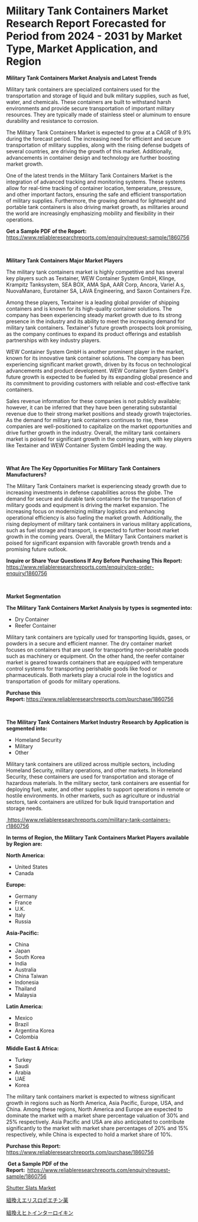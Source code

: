 <p><h1>Military Tank Containers Market Research Report Forecasted for Period from 2024 -  2031 by Market Type, Market Application, and Region</h1></p><p><strong>Military Tank Containers Market Analysis and Latest Trends</strong></p>
<p><p>Military tank containers are specialized containers used for the transportation and storage of liquid and bulk military supplies, such as fuel, water, and chemicals. These containers are built to withstand harsh environments and provide secure transportation of important military resources. They are typically made of stainless steel or aluminum to ensure durability and resistance to corrosion.</p><p>The Military Tank Containers Market is expected to grow at a CAGR of 9.9% during the forecast period. The increasing need for efficient and secure transportation of military supplies, along with the rising defense budgets of several countries, are driving the growth of this market. Additionally, advancements in container design and technology are further boosting market growth.</p><p>One of the latest trends in the Military Tank Containers Market is the integration of advanced tracking and monitoring systems. These systems allow for real-time tracking of container location, temperature, pressure, and other important factors, ensuring the safe and efficient transportation of military supplies. Furthermore, the growing demand for lightweight and portable tank containers is also driving market growth, as militaries around the world are increasingly emphasizing mobility and flexibility in their operations.</p></p>
<p><strong>Get a Sample PDF of the Report:&nbsp;</strong> <a href="https://www.reliableresearchreports.com/enquiry/request-sample/1860756">https://www.reliableresearchreports.com/enquiry/request-sample/1860756</a></p>
<p>&nbsp;</p>
<p><strong>Military Tank Containers Major Market Players</strong></p>
<p><p>The military tank containers market is highly competitive and has several key players such as Textainer, WEW Container System GmbH, Klinge, Krampitz Tanksystem, SEA BOX, AMA SpA, AAR Corp, Ancora, Variel A.s, NuovaManaro, Eurotainer SA, LAVA Engineering, and Saxon Containers Fze. </p><p>Among these players, Textainer is a leading global provider of shipping containers and is known for its high-quality container solutions. The company has been experiencing steady market growth due to its strong presence in the industry and its ability to meet the increasing demand for military tank containers. Textainer's future growth prospects look promising, as the company continues to expand its product offerings and establish partnerships with key industry players.</p><p>WEW Container System GmbH is another prominent player in the market, known for its innovative tank container solutions. The company has been experiencing significant market growth, driven by its focus on technological advancements and product development. WEW Container System GmbH's future growth is expected to be fueled by its expanding global presence and its commitment to providing customers with reliable and cost-effective tank containers.</p><p>Sales revenue information for these companies is not publicly available; however, it can be inferred that they have been generating substantial revenue due to their strong market positions and steady growth trajectories. As the demand for military tank containers continues to rise, these companies are well-positioned to capitalize on the market opportunities and drive further growth in the industry. Overall, the military tank containers market is poised for significant growth in the coming years, with key players like Textainer and WEW Container System GmbH leading the way.</p></p>
<p>&nbsp;</p>
<p><strong>What Are The Key Opportunities For Military Tank Containers Manufacturers?</strong></p>
<p><p>The Military Tank Containers market is experiencing steady growth due to increasing investments in defense capabilities across the globe. The demand for secure and durable tank containers for the transportation of military goods and equipment is driving the market expansion. The increasing focus on modernizing military logistics and enhancing operational efficiency is also fueling the market growth. Additionally, the rising deployment of military tank containers in various military applications, such as fuel storage and transport, is expected to further boost market growth in the coming years. Overall, the Military Tank Containers market is poised for significant expansion with favorable growth trends and a promising future outlook.</p></p>
<p><strong>Inquire or Share Your Questions If Any Before Purchasing This Report:</strong> <a href="https://www.reliableresearchreports.com/enquiry/pre-order-enquiry/1860756">https://www.reliableresearchreports.com/enquiry/pre-order-enquiry/1860756</a></p>
<p>&nbsp;</p>
<p><strong>Market Segmentation</strong></p>
<p><strong>The Military Tank Containers Market Analysis by types is segmented into:</strong></p>
<p><ul><li>Dry Container</li><li>Reefer Container</li></ul></p>
<p><p>Military tank containers are typically used for transporting liquids, gases, or powders in a secure and efficient manner. The dry container market focuses on containers that are used for transporting non-perishable goods such as machinery or equipment. On the other hand, the reefer container market is geared towards containers that are equipped with temperature control systems for transporting perishable goods like food or pharmaceuticals. Both markets play a crucial role in the logistics and transportation of goods for military operations.</p></p>
<p><strong>Purchase this Report:&nbsp;</strong><a href="https://www.reliableresearchreports.com/purchase/1860756">https://www.reliableresearchreports.com/purchase/1860756</a></p>
<p>&nbsp;</p>
<p><strong>The Military Tank Containers Market Industry Research by Application is segmented into:</strong></p>
<p><ul><li>Homeland Security</li><li>Military</li><li>Other</li></ul></p>
<p><p>Military tank containers are utilized across multiple sectors, including Homeland Security, military operations, and other markets. In Homeland Security, these containers are used for transportation and storage of hazardous materials. In the military sector, tank containers are essential for deploying fuel, water, and other supplies to support operations in remote or hostile environments. In other markets, such as agriculture or industrial sectors, tank containers are utilized for bulk liquid transportation and storage needs.</p></p>
<p><a href="https://www.reliableresearchreports.com/military-tank-containers-r1860756">&nbsp;https://www.reliableresearchreports.com/military-tank-containers-r1860756</a></p>
<p><strong>In terms of Region, the Military Tank Containers Market Players available by Region are:</strong></p>
<p>
    <p> <strong> North America: </strong>
        <ul>
            <li>United States</li>
            <li>Canada</li>
        </ul>
        </p> 
    <p> <strong> Europe: </strong>
        <ul>
            <li>Germany</li>
            <li>France</li>
            <li>U.K.</li>
            <li>Italy</li>
            <li>Russia</li>
        </ul>
        </p> 
    <p> <strong> Asia-Pacific: </strong>
        <ul>
            <li>China</li>
            <li>Japan</li>
            <li>South Korea</li>
            <li>India</li>
            <li>Australia</li>
            <li>China Taiwan</li>
            <li>Indonesia</li>
            <li>Thailand</li>
            <li>Malaysia</li>
        </ul>
        </p> 
    <p> <strong> Latin America: </strong>
        <ul>
            <li>Mexico</li>
            <li>Brazil</li>
            <li>Argentina Korea</li>
            <li>Colombia</li>
        </ul>
        </p> 
    <p> <strong> Middle East & Africa: </strong>
        <ul>
            <li>Turkey</li>
            <li>Saudi</li>
            <li>Arabia</li>
            <li>UAE</li>
            <li>Korea</li>
        </ul>
    </p>
    </p>
<p><p>The military tank containers market is expected to witness significant growth in regions such as North America, Asia Pacific, Europe, USA, and China. Among these regions, North America and Europe are expected to dominate the market with a market share percentage valuation of 30% and 25% respectively. Asia Pacific and USA are also anticipated to contribute significantly to the market with market share percentages of 20% and 15% respectively, while China is expected to hold a market share of 10%.</p></p>
<p><strong>Purchase this Report: </strong><a href="https://www.reliableresearchreports.com/purchase/1860756">https://www.reliableresearchreports.com/purchase/1860756</a></p>
<p>&nbsp;<strong>Get a Sample PDF of the Report:&nbsp;&nbsp;</strong><a href="https://www.reliableresearchreports.com/enquiry/request-sample/1860756">https://www.reliableresearchreports.com/enquiry/request-sample/1860756</a></p>
<p><strong></strong></p>
<p><p><a href="https://circular-yam-9b9.notion.site/Shutter-Slats-Market-Size-Growth-Outlook-from-2024-to-2031-projecting-at-Market-s-Trends-Analysis--0efda47fe7274bc58810ebdfe56bc80a">Shutter Slats Market</a></p><p><a href="https://github.com/marbadji/Market-Research-Report-List-1/blob/main/986071421524.md">組換えエリスロポエチン薬</a></p><p><a href="https://github.com/KaydenJohns1964/Market-Research-Report-List-1/blob/main/919848121525.md">組換えヒトインターロイキン</a></p></p>